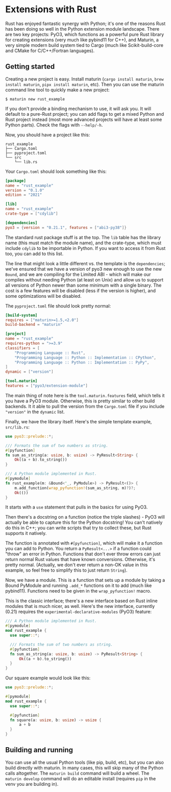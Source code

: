 # Extensions with Rust

Rust has enjoyed fantastic synergy with Python; it's one of the reasons Rust has
been doing so well in the Python extension module landscape. There are two key
projects: PyO3, which functions as a powerful pure Rust library for creating
extensions (very much like pybind11 for C++), and Maturin, a very simple modern
build system tied to Cargo (much like Scikit-build-core and CMake for
C/C++/Fortran languages).

## Getting started

Creating a new project is easy. Install maturin (`cargo install maturin`,
`brew install maturin`, `pipx install maturin`, etc). Then you can use the
maturin command line tool to quickly make a new project:

```console
$ maturin new rust_example
```

If you don't provide a binding mechanism to use, it will ask you. It will
default to a pure-Rust project; you can add flags to get a mixed Python and Rust
project instead (most more advanced projects will have at least some Python
parts). Check the flags with `--help/-h`.

Now, you should have a project like this:

```
rust_example
├── Cargo.toml
├── pyproject.toml
└── src
    └── lib.rs
```

Your `Cargo.toml` should look something like this:

```toml
[package]
name = "rust_example"
version = "0.1.0"
edition = "2021"

[lib]
name = "rust_example"
crate-type = ["cdylib"]

[dependencies]
pyo3 = {version = "0.21.1", features = ["abi3-py38"]}
```

The standard rust package stuff is at the top. The `lib` table has the library
name (this must match the module name), and the crate-type, which must include
`cdylib` to be importable in Python. If you want to access it from Rust too, you
can add to this list.

The line that might look a little different vs. the template is the
`dependencies`; we've ensured that we have a version of pyo3 new enough to use
the new `Bound`, and we are compiling for the Limited ABI - which will make our
compiles without needing Python (at least on Unix) and allow us to support all
versions of Python newer than some minimum with a single binary. The cost is a
few features will be disabled (less if the version is higher), and some
optimizations will be disabled.

The `pyproject.toml` file should look pretty normal:

```toml
[build-system]
requires = ["maturin>=1.5,<2.0"]
build-backend = "maturin"

[project]
name = "rust_example"
requires-python = ">=3.9"
classifiers = [
    "Programming Language :: Rust",
    "Programming Language :: Python :: Implementation :: CPython",
    "Programming Language :: Python :: Implementation :: PyPy",
]
dynamic = ["version"]

[tool.maturin]
features = ["pyo3/extension-module"]
```

The main thing of note here is the `tool.maturin.features` field, which tells it
you have a PyO3 module. Otherwise, this is pretty similar to other build
backends. It it able to pull the version from the `Cargo.toml` file if you
include `"version"` in the `dynamic` list.

Finally, we have the library itself. Here's the simple template example,
`src/lib.rs`:

```rs
use pyo3::prelude::*;

/// Formats the sum of two numbers as string.
#[pyfunction]
fn sum_as_string(a: usize, b: usize) -> PyResult<String> {
    Ok((a + b).to_string())
}

/// A Python module implemented in Rust.
#[pymodule]
fn rust_example(m: &Bound<'_, PyModule>) -> PyResult<()> {
    m.add_function(wrap_pyfunction!(sum_as_string, m)?)?;
    Ok(())
}
```

It starts with a `use` statement that pulls in the basics for using PyO3.

Then there's a docstring on a function (notice the triple slashes) - PyO3 will
actually be able to capture this for the Python docstring! You can't natively do
this in C++; you can write scripts that try to collect these, but Rust supports
it natively.

The function is annotated with `#[pyfunction]`, which will make it a function
you can add to Python. You return a `PyResult<...>` if a function could "throw"
an error in Python. Functions that don't ever throw errors can just return
normal Rust values that have known conversions. Otherwise, it's pretty normal.
(Actually, we don't ever return a non-OK value in this example, so feel free to
simplify this to just return `String`).

Now, we have a module. This is a function that sets up a module by taking a
Bound PyModule and running `.add_*` functions on it to add (much like pybind11).
Functions need to be given in the `wrap_pyfunction!` macro.

This is the classic interface; there's a new interface based on Rust inline
modules that is much nicer, as well. Here's the new interface, currently (0.21)
requires the `experimental-declarative-modules` (PyO3) feature:

```rs
/// A Python module implemented in Rust.
#[pymodule]
mod rust_example {
  use super::*;

  /// Formats the sum of two numbers as string.
  #[pyfunction]
  fn sum_as_string(a: usize, b: usize) -> PyResult<String> {
      Ok((a + b).to_string())
  }
}
```

Our square example would look like this:

```rs
use pyo3::prelude::*;

#[pymodule]
mod rust_example {
  use super::*;

  #[pyfunction]
  fn square(a: usize, b: usize) -> usize {
      a + b
  }
}
```

## Building and running

You can use all the usual Python tools (like pip, build, etc), but you can also
build directly with maturin. In many cases, this will skip many of the Python
calls altogether. The `maturin build` command will build a wheel. The
`maturin develop` command will do an editable install (requires `pip` in the
venv you are building in).
